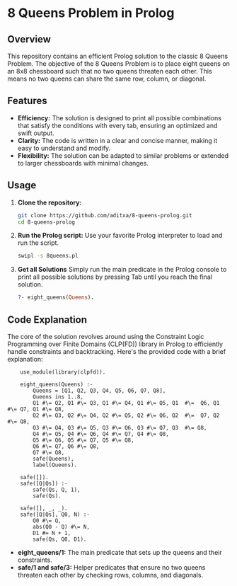 
# 8 Queens Problem in Prolog




## Overview
This repository contains an efficient Prolog solution to the classic 8 Queens Problem. The objective of the 8 Queens Problem is to place eight queens on an 8x8 chessboard such that no two queens threaten each other. This means no two queens can share the same row, column, or diagonal.

## Features
- **Efficiency:** The solution is designed to print all possible combinations that satisfy the conditions with every tab, ensuring an optimized and swift output.
- **Clarity:** The code is written in a clear and concise manner, making it easy to understand and modify.
- **Flexibility:** The solution can be adapted to similar problems or extended to larger chessboards with minimal changes.


## Usage
1. **Clone the repository:**
   ```bash
   git clone https://github.com/aditxa/8-queens-prolog.git
   cd 8-queens-prolog
2. **Run the Prolog script:**
    Use your favorite Prolog interpreter to load and run the    script.
    ```bash
    swipl -s 8queens.pl
3. **Get all Solutions**
    Simply run the main predicate in the Prolog console to print all possible solutions by pressing Tab until you reach the final solution.
    ```prolog
    ?- eight_queens(Queens).
## Code Explanation
The core of the solution revolves around using the Constraint Logic Programming over Finite Domains (CLP(FD)) library in Prolog to efficiently handle constraints and backtracking. Here's the provided code with a brief explanation:

      
        use_module(library(clpfd)).

        eight_queens(Queens) :-
            Queens = [Q1, Q2, Q3, Q4, Q5, Q6, Q7, Q8],
            Queens ins 1..8,
            Q1 #\= Q2, Q1 #\= Q3, Q1 #\= Q4, Q1 #\= Q5, Q1  #\=  Q6, Q1 #\= Q7, Q1 #\= Q8,
            Q2 #\= Q3, Q2 #\= Q4, Q2 #\= Q5, Q2 #\= Q6, Q2  #\=  Q7, Q2 #\= Q8,
            Q3 #\= Q4, Q3 #\= Q5, Q3 #\= Q6, Q3 #\= Q7, Q3  #\= Q8,
            Q4 #\= Q5, Q4 #\= Q6, Q4 #\= Q7, Q4 #\= Q8,
            Q5 #\= Q6, Q5 #\= Q7, Q5 #\= Q8,
            Q6 #\= Q7, Q6 #\= Q8,
            Q7 #\= Q8,
            safe(Queens),
            label(Queens).

        safe([]).
        safe([Q|Qs]) :-
            safe(Qs, Q, 1),
            safe(Qs).

        safe([], _, _).
        safe([Q|Qs], Q0, N) :-
            Q0 #\= Q,
            abs(Q0 - Q) #\= N,
            D1 #= N + 1,
            safe(Qs, Q0, D1).
        

    




- **eight_queens/1:** The main predicate that sets up the queens and their constraints.
- **safe/1 and safe/3:** Helper predicates that ensure no two queens threaten each other by checking rows, columns, and diagonals.

        

    



